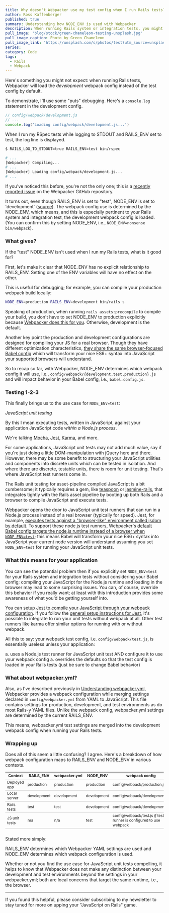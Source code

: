 ```yaml
---
title: Why doesn't Webpacker use my test config when I run Rails tests?
author: Ross Kaffenberger
published: true
summary: Understanding how NODE_ENV is used with Webpacker
description: When running Rails system or integration tests, you might be surprised to learn that Webpacker will load your development webpack config. What's the deal?
pull_image: 'blog/stock/green-chameleon-testing-unsplash.jpg'
pull_image_caption: Photo by Green Chameleon
pull_image_link: "https://unsplash.com/s/photos/test?utm_source=unsplash&amp;utm_medium=referral&amp;utm_content=creditCopyText"
series:
category: Code
tags:
  - Rails
  - Webpack
---
```


Here's something you might not expect: when running Rails tests, Webpacker will load the _development_ webpack config instead of the test config by default.

To demonstrate, I'll use some "puts" debugging. Here's a `console.log` statement in the development config.
```javascript
// config/webpack/development.js
// ...
console.log('Loading config/webpack/development.js...')
```
When I run my RSpec tests while logging to STDOUT and RAILS_ENV set to test, the log line is displayed.
```sh
$ RAILS_LOG_TO_STDOUT=true RAILS_ENV=test bin/rspec

# ...
[Webpacker] Compiling...
# ...
[Webpacker] Loading config/webpack/development.js...
# ...
```
If you've noticed this before, you're not the only one; this is a [recently reported issue](https://github.com/rails/webpacker/issues/2654) on the Webpacker GitHub repository.

It turns out, even though RAILS_ENV is set to "test", NODE_ENV is set to 'development' ([source](https://github.com/rails/webpacker/blob/bf278f9787704ed0f78038ad7d36c008abc2edfd/lib/install/bin/webpack#L4)). The webpack config use is determined by the NODE_ENV, which means, and this is especially pertinent to your Rails system and integration test, the development webpack config is loaded. (You can confirm this by setting NODE_ENV, i.e., `NODE_ENV=nonsense bin/webpack`).

### What gives?

If the "test" NODE_ENV isn't used when I run my Rails tests, what is it good for?

First, let's make it clear that NODE_ENV has no explicit relationship to RAILS_ENV. Setting one of the ENV variables will have no effect on the other.

This is useful for debugging; for example, you can compile your production webpack build locally:

```sh
NODE_ENV=production RAILS_ENV=development bin/rails s
```

Speaking of production, when running `rails assets:precompile` to compile your build, you don't have to set NODE_ENV to production explicitly because [Webpacker does this for you](https://github.com/rails/webpacker/blob/bf278f9787704ed0f78038ad7d36c008abc2edfd/lib/tasks/webpacker/compile.rake#L21). Otherwise, development is the default.

Another key point the production and development configurations are designed for compiling your JS for a real browser. Though they have different optimization characteristics, [they share the same browser-focused Babel config](https://github.com/rails/webpacker/blob/bf278f9787704ed0f78038ad7d36c008abc2edfd/lib/install/config/babel.config.js#L28-L38) which will transform your nice ES6+ syntax into JavaScript your supported browsers will understand.

So to recap so far, with Webpacker, NODE_ENV determines which webpack config it will use, i.e., `config/webpack/{development,test,production}.js` and will impact behavior in your Babel config, i.e., `babel.config.js`.

### Testing 1-2-3

This finally brings us to the use case for `NODE_ENV=test`:

_JavaScript unit testing_

By this I mean executing tests, written in JavaScript, against your application JavaScript code _within a Node.js process_.

We're talking [Mocha](https://github.com/mochajs/mocha), [Jest](https://github.com/facebook/jest), [Karma](https://karma-runner.github.io/latest/index.html), and more.

For some applications, JavaScript unit tests may not add much value, say if you're just doing a little DOM-manipulation with jQuery here and there. However, there may be some benefit to structuring your JavaScript utilities and components into discrete units which can be tested in isolation. And where there are discrete, testable units, there is room for unit testing. That's where JavaScript test runners come in.

The Rails unit testing for asset-pipeline compiled JavaScript is a bit cumbersome; it typically requires a gem, like [teaspoon](https://github.com/jejacks0n/teaspoon) or [jasmine-rails](https://github.com/searls/jasmine-rails), that integrates tightly with the Rails asset pipeline by booting up both Rails and a browser to compile JavaScript and execute tests.

Webpacker opens the door to JavaScript unit test runners that can run in a Node.js process instead of a real browser (typically for speed). Jest, for example, [executes tests against a "browser-like" environment called jsdom by default](https://jestjs.io/docs/en/configuration#testenvironment-string). To support these node.js test runners, Webpacker's [default Babel config targets the node.js runtime instead of a browser when `NODE_ENV=test`](https://github.com/rails/webpacker/blob/bf278f9787704ed0f78038ad7d36c008abc2edfd/lib/install/config/babel.config.js#L20-L27); this means Babel will transform your nice ES6+ syntax into JavaScript your current node version will understand assuming you set `NODE_ENV=test` for running your JavaScript unit tests.

### What this means for your application

You can see the potential problem then if you explicitly set `NODE_ENV=test` for your Rails system and integration tests without considering your Babel config; compiling your JavaScript for the Node.js runtime and loading in the browser may lead to some surprising issues. You can, of course, override this behavior if you really want; at least with this introduction provides some awareness of what you'd be getting yourself into.

You can [setup Jest to compile your JavaScript through your webpack configuration](https://jestjs.io/docs/en/webpack). If you follow the [general setup instructions for Jest](https://jestjs.io/docs/en/getting-started), it's possible to integrate to run your unit tests without webpack at all. Other test runners like [karma](https://karma-runner.github.io/latest/index.html) offer similar options for running with or without webpack.

All this to say: your webpack test config, i.e. `config/webpack/test.js`, is essentially useless unless your application:

a. uses a Node.js test runner for JavaScript unit test AND configure it to use your webpack config
a. overrides the defaults so that the test config is loaded in your Rails tests (just be sure to change Babel behavior)

### What about webpacker.yml?

Also, as I've described previously in [Understanding webpacker.yml](/blog/how-to-use-webpacker-yml.html), Webpacker provides a webpack configuration while merging settings declared in `config/webpacker.yml` from YAML to JavaScript. This file contains settings for production, development, and test environments as do most Rails-y YAML files. Unlike the webpack config, webpacker.yml settings are determined by the current RAILS_ENV.

This means, webpacker.yml test settings are merged into the development webpack config when running your Rails tests.

### Wrapping up

Does all of this seem a little confusing? I agree. Here's a breakdown of how webpack configuration maps to RAILS_ENV and NODE_ENV in various contexts.

<table style="font-size:85%; margin-bottom: 2em;">
  <thead>
    <tr style="border-bottom: 1px solid #CCC">
      <th>Context</th>
      <th>RAILS_ENV</th>
      <th>webpacker.yml</th>
      <th>NODE_ENV</th>
      <th>webpack config</th>
    </tr>
  </thead>
  <tbody>
    <tr style="border-bottom: 1px solid #CCC">
      <td>Deployed app</td>
      <td>production</td>
      <td>production</td>
      <td>production</td>
      <td>config/webpack/production.js</td>
    </tr>
    <tr style="border-bottom: 1px solid #CCC">
      <td>Local server</td>
      <td>development</td>
      <td>development</td>
      <td>development</td>
      <td>config/webpack/development.js</td>
    </tr>
    <tr style="border-bottom: 1px solid #CCC">
      <td>Rails tests</td>
      <td>test</td>
      <td>test</td>
      <td>development</td>
      <td>config/webpack/development.js</td>
    </tr>
    <tr style="border-bottom: 1px solid #CCC">
      <td>JS unit tests</td>
      <td>n/a</td>
      <td>n/a</td>
      <td>test</td>
      <td>config/webpack/test.js <i>if</i> test runner is configured to use webpack</td>
    </tr>
  </tbody>
</table>

Stated more simply:

RAILS_ENV determines which Webpacker YAML settings are used and NODE_ENV determines which webpack configuration is used.

Whether or not you find the use case for JavaScript unit tests compelling, it helps to know that Webpacker does not make any distinction between your development and test environments beyond the settings in your webpacker.yml; both are local concerns that target the same runtime, i.e., the browser.

---

If you found this helpful, please consider subscribing to my newsletter to stay tuned for more on upping your "JavaScript on Rails" game.
